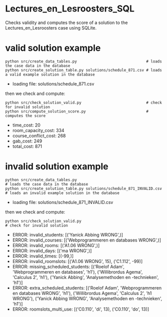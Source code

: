 # Lectures_en_Lesroosters_SQL
Checks validity and computes the score of a solution to the Lectures_en_Lesroosters case using SQLite.

# valid solution example 

    python src/create_data_tables.py                               # loads the case data in the database
    python src/create_solution_table.py solutions/schedule_871.csv # loads a valid example solution in the database
* loading file:  solutions/schedule_871.csv

then we check and compute:

    python src/check_solution_valid.py                             # check for invalid solution
    python src/compute_solution_score.py                           # computes the score
* time_cost: 20
* room_capacity_cost: 334
* course_conflict_cost: 268
* gab_cost: 249
* total_cost: 871

# invalid solution example 

    python src/create_data_tables.py                                       # loads the case data in the database
    python src/create_solution_table.py solutions/schedule_871_INVALID.csv # loads an invalid example solution in the database
* loading file:  solutions/schedule_871_INVALID.csv
   
then we check and compute:

    python src/check_solution_valid.py                                     # check for invalid solution
* ERROR: invalid_students: [('Yanick Abbing WRONG',)]
* ERROR: invalid_courses: [('Webprogrammeren en databases WRONG',)]
* ERROR: invalid_rooms: [('A1.06 WRONG',)]
* ERROR: invalid_days: [('ma WRONG',)]
* ERROR: invalid_times: [(-99,)]
* ERROR: invalid_roomslots: [('A1.06 WRONG', 15), ('C1.112', -99)]
* ERROR: missing_scheduled_students: [('Roelof Adam', 'Webprogrammeren en databases', 'h1'), ('Willibrordus Agema', 'Calculus 2', 'h1'), ('Yanick Abbing', 'Analysemethoden en -technieken', 'h1')]
* ERROR: extra_scheduled_students: [('Roelof Adam', 'Webprogrammeren en databases WRONG', 'h1'), ('Willibrordus Agema', 'Calculus 2', 'h1 WRONG'), ('Yanick Abbing WRONG', 'Analysemethoden en -technieken', 'h1')]
* ERROR: roomslots_multi_use: [('C0.110', 'di', 13), ('C0.110', 'do', 13)]
